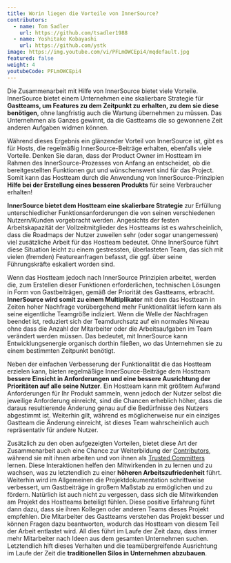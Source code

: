 ```yaml
---
title: Worin liegen die Vorteile von InnerSource?
contributors:
  - name: Tom Sadler
    url: https://github.com/tsadler1988
  - name: Yoshitake Kobayashi
    url: https://github.com/ystk
image: https://img.youtube.com/vi/PFLmOWCEpi4/mqdefault.jpg
featured: false
weight: 4
youtubeCode: PFLmOWCEpi4
---
```

<div class="paragraph">
<p>Die Zusammenarbeit mit Hilfe von InnerSource bietet viele Vorteile.
InnerSource bietet einem Unternehmen eine skalierbare Strategie für <strong>Gastteams, um Features zu dem Zeitpunkt zu erhalten, zu dem sie diese benötigen</strong>, ohne langfristig auch die Wartung übernehmen zu müssen.
Das Unternehmen als Ganzes gewinnt, da die Gastteams die so gewonnene Zeit anderen Aufgaben widmen können.</p>
</div>
<div class="paragraph">
<p>Während dieses Ergebnis ein glänzender Vorteil von InnerSource ist, gibt es für Hosts, die regelmäßig InnerSource-Beiträge erhalten, ebenfalls viele Vorteile.
Denken Sie daran, dass der Product Owner im Hostteam im Rahmen des InnerSource-Prozesses von Anfang an entscheidet, ob die bereitgestellten Funktionen gut und wünschenswert sind für das Project.
Somit kann das Hostteam durch die Anwendung von InnerSource-Prinzipien  <strong>Hilfe bei der Erstellung eines besseren Produkts</strong> für seine Verbraucher erhalten!</p>
</div>
<div class="paragraph">
<p><strong>InnerSource bietet dem Hostteam eine skalierbare Strategie</strong> zur Erfüllung unterschiedlicher Funktionsanforderungen die von seinen verschiedenen Nutzern/Kunden vorgebracht werden.
Angesichts der festen Arbeitskapazität der Vollzeitmitglieder des Hostteams ist es wahrscheinlich, dass die Roadmaps der Nutzer zuweilen sehr (oder sogar unangemessen) viel zusätzliche Arbeit für das Hostteam bedeutet.
Ohne InnerSource führt diese Situation leicht zu einem gestressten, überlasteten Team, das sich mit vielen (fremden) Featureanfragen befasst, die ggf. über seine Führungskräfte eskaliert worden sind.</p>
</div>
<div class="paragraph">
<p>Wenn das Hostteam jedoch nach InnerSource Prinzipien arbeitet, werden die, zum Erstellen dieser Funktionen erforderlichen, technischen Lösungen in Form von Gastbeiträgen, gemäß der Priorität des Gastteams, erbracht.
<strong>InnerSource wird somit zu einem Multiplikator</strong> mit dem das Hostteam in Zeiten hoher Nachfrage vorübergehend mehr Funktionalität liefern kann als seine eigentliche Teamgröße indiziert.
Wenn die Welle der Nachfragen beendet ist, reduziert sich der Teamdurchsatz auf ein normales Niveau ohne dass die Anzahl der Mitarbeiter oder die Arbeitsaufgaben im Team verändert werden müssen.
Das bedeutet, mit InnerSource kann Entwicklungsenergie organisch dorthin fließen, wo das Unternehmen sie zu einem bestimmten Zeitpunkt benötigt.</p>
</div>
<div class="paragraph">
<p>Neben der einfachen Verbesserung der Funktionalität die das Hostteam erzielen kann, bieten regelmäßige InnerSource-Beiträge dem Hostteam <strong>bessere Einsicht in Anforderungen und eine bessere Ausrichtung der Prioritäten auf alle seine Nutzer</strong>.
Ein Hostteam kann mit größtem Aufwand Anforderungen für Ihr Produkt sammeln, wenn jedoch der Nutzer selbst die jeweilige Anforderung einreicht, sind die Chancen erheblich höher, dass die daraus resultierende Änderung genau auf die Bedürfnisse des Nutzers abgestimmt ist.
Weiterhin gilt, während es möglicherweise nur ein einziges Gastteam die Änderung einreicht, ist dieses Team wahrscheinlich auch repräsentativ für andere Nutzer.</p>
</div>
<div class="paragraph">
<p>Zusätzlich zu den oben aufgezeigten Vorteilen, bietet diese Art der Zusammenarbeit auch eine Chance zur Weiterbildung der <a href="https://innersourcecommons.org/learn/learning-path/contributor/01">Contributors</a>, während sie mit ihnen arbeiten und von ihnen als <a href="https://innersourcecommons.org/learn/learning-path/trusted-committer/01">Trusted Committers</a> lernen.
Diese Interaktionen helfen den Mitwirkenden in zu lernen und zu wachsen, was zu letztendlich zu einer <strong>höheren Arbeitszufriedenheit</strong> führt.
Weiterhin wird im Allgemeinen die Projektdokumentation schrittweise verbessert, um Gastbeiträge in großem Maßstab zu ermöglichen und zu fördern.
Natürlich ist auch nicht zu vergessen, dass sich die Mitwirkenden am Projekt des Hostteams beteiligt fühlen.
Diese positive Erfahrung führt dann dazu, dass sie ihren Kollegen oder anderen Teams dieses Projekt empfehlen.
Die Mitarbeiter des Gastteams verstehen das Projekt besser und können Fragen dazu beantworten, wodurch das Hostteam von diesem Teil der Arbeit entlastet wird.
All dies führt im Laufe der Zeit dazu, dass immer mehr Mitarbeiter nach Ideen aus dem gesamten Unternehmen suchen.
Letztendlich hift dieses Verhalten und die teamübergreifende Ausrichtung im Laufe der Zeit die <strong>traditionellen Silos in Unternehmen abzubauen</strong>.</p>
</div>
<!--- This file autogenerated from https://github.com/InnerSourceCommons/InnerSourceLearningPath/blob/master/scripts -->